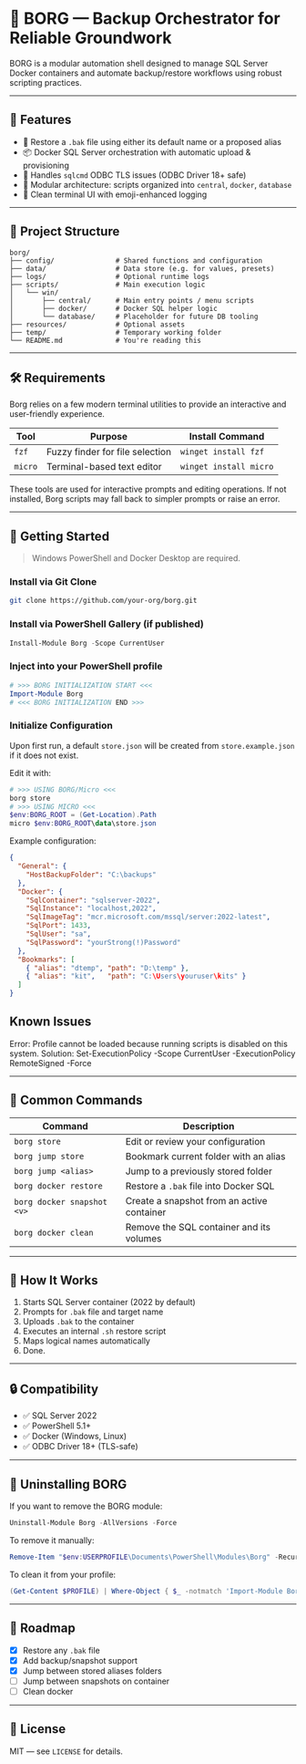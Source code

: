 # 🧠 BORG — Backup Orchestrator for Reliable Groundwork

BORG is a modular automation shell designed to manage SQL Server Docker containers and automate backup/restore workflows using robust scripting practices.

---

## 🚀 Features

- 🔄 Restore a `.bak` file using either its default name or a proposed alias
- 📦 Docker SQL Server orchestration with automatic upload & provisioning
- 🔐 Handles `sqlcmd` ODBC TLS issues (ODBC Driver 18+ safe)
- 🧩 Modular architecture: scripts organized into `central`, `docker`, `database`
- 💬 Clean terminal UI with emoji-enhanced logging

---

## 📁 Project Structure

```
borg/
├── config/               # Shared functions and configuration
├── data/                 # Data store (e.g. for values, presets)
├── logs/                 # Optional runtime logs
├── scripts/              # Main execution logic
│   └── win/
│       ├── central/      # Main entry points / menu scripts
│       ├── docker/       # Docker SQL helper logic
│       └── database/     # Placeholder for future DB tooling
├── resources/            # Optional assets
├── temp/                 # Temporary working folder
└── README.md             # You're reading this
```

---

## 🛠️ Requirements

Borg relies on a few modern terminal utilities to provide an interactive and user-friendly experience.

| Tool    | Purpose                          | Install Command          |
|---------|----------------------------------|--------------------------|
| `fzf`   | Fuzzy finder for file selection  | `winget install fzf`     |
| `micro` | Terminal-based text editor       | `winget install micro`   |

These tools are used for interactive prompts and editing operations. If not installed, Borg scripts may fall back to simpler prompts or raise an error.

---

## 🧪 Getting Started

> Windows PowerShell and Docker Desktop are required.

### Install via Git Clone
```bash
git clone https://github.com/your-org/borg.git
```

### Install via PowerShell Gallery (if published)
```powershell
Install-Module Borg -Scope CurrentUser
```

### Inject into your PowerShell profile
```powershell
# >>> BORG INITIALIZATION START <<<
Import-Module Borg
# <<< BORG INITIALIZATION END >>>
```

### Initialize Configuration
Upon first run, a default `store.json` will be created from `store.example.json` if it does not exist.

Edit it with:
```powershell
# >>> USING BORG/Micro <<<
borg store
# >>> USING MICRO <<<
$env:BORG_ROOT = (Get-Location).Path
micro $env:BORG_ROOT\data\store.json
```

Example configuration:
```json
{
  "General": {
    "HostBackupFolder": "C:\backups"
  },
  "Docker": {
    "SqlContainer": "sqlserver-2022",
    "SqlInstance": "localhost,2022",
    "SqlImageTag": "mcr.microsoft.com/mssql/server:2022-latest",
    "SqlPort": 1433,
    "SqlUser": "sa",
    "SqlPassword": "yourStrong(!)Password"
  },
  "Bookmarks": [
    { "alias": "dtemp", "path": "D:\temp" },
    { "alias": "kit",   "path": "C:\Users\youruser\kits" }
  ]
}
```

## Known Issues
Error: Profile cannot be loaded because running scripts is disabled on this system.
Solution: Set-ExecutionPolicy -Scope CurrentUser -ExecutionPolicy RemoteSigned -Force

---

## 🧾 Common Commands

| Command                      | Description                                  |
|-----------------------------|----------------------------------------------|
| `borg store`                | Edit or review your configuration            |
| `borg jump store`           | Bookmark current folder with an alias        |
| `borg jump <alias>`         | Jump to a previously stored folder           |
| `borg docker restore`       | Restore a `.bak` file into Docker SQL        |
| `borg docker snapshot <v>`  | Create a snapshot from an active container   |
| `borg docker clean`         | Remove the SQL container and its volumes     |

---

## 🔄 How It Works

1. Starts SQL Server container (2022 by default)
2. Prompts for `.bak` file and target name
3. Uploads `.bak` to the container
4. Executes an internal `.sh` restore script
5. Maps logical names automatically
6. Done.

---

## 🔒 Compatibility

- ✅ SQL Server 2022
- ✅ PowerShell 5.1+
- ✅ Docker (Windows, Linux)
- ✅ ODBC Driver 18+ (TLS-safe)

---

## 🧹 Uninstalling BORG

If you want to remove the BORG module:

```powershell
Uninstall-Module Borg -AllVersions -Force
```

To remove it manually:

```powershell
Remove-Item "$env:USERPROFILE\Documents\PowerShell\Modules\Borg" -Recurse -Force
```

To clean it from your profile:

```powershell
(Get-Content $PROFILE) | Where-Object { $_ -notmatch 'Import-Module Borg' } | Set-Content $PROFILE
```

---

## 🧭 Roadmap

- [x] Restore any `.bak` file
- [x] Add backup/snapshot support
- [x] Jump between stored aliases folders
- [ ] Jump between snapshots on container
- [ ] Clean docker

---

## 📄 License

MIT — see `LICENSE` for details.